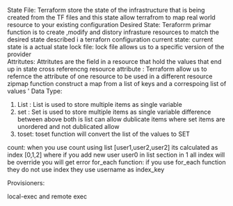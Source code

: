 
State File: Terraform store the state of the infrastructure that is being created from the TF files and this state allow terrafrom to map real world resource to your existing configuration 
Desired State: Teraforrm primar function is to create ,modify and distory infrasture resources to match the desired state described i a terraforn configuration 
current state: current state is a actual state 
lock file: lock file allows us to a specific version of the provider  
Attritutes: Attritutes are the field in a resource that hold the values that end up in state 
cross referencng resource attribute : Terraform allow us to refernce the attribute of one resource to be used in a different resource 
zipmap function construct a map from a list of keys and a correspoing list of values
'
Data Type: 
1) List : List is used to store multiple items as single variable 
2) set : Set  is used to store multiple items as single variable 
difference between above both is list can allow dublicate items where set items are unordered and  not dublicated allow 
3) toset: toset function will convert the list of the values to SET 


count: when you use count using list [user1,user2,user2] its calculated as index [0,1,2]
where if you add new user user0 in list section in 1 all index will be override you will get error 
for_each function: if you use for_each function they do not use index they use username as index_key 



Provisioners: 

local-exec and remote exec 



